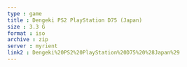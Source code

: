 ```yaml
---
type : game
title : Dengeki PS2 PlayStation D75 (Japan)
size : 3.3 G
format : iso
archive : zip
server : myrient
link2 : Dengeki%20PS2%20PlayStation%20D75%20%28Japan%29
---
```

